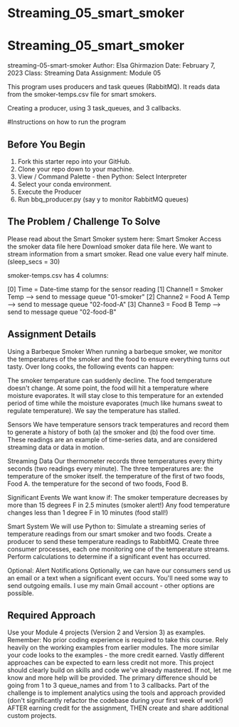 # Streaming_05_smart_smoker
# Streaming_05_smart_smoker
streaming-05-smart-smoker
Author: Elsa Ghirmazion
Date: February 7, 2023 Class: Streaming Data Assignment: Module 05

This program uses producers and task queues (RabbitMQ). It reads data from the smoker-temps.csv file for smart smokers.

Creating a producer, using 3 task_queues, and 3 callbacks.

#Instructions on how to run the program
## Before You Begin

1. Fork this starter repo into your GitHub.
1. Clone your repo down to your machine.
1. View / Command Palette - then Python: Select Interpreter
1. Select your conda environment.
1. Execute the Producer
1. Run bbq_producer.py (say y to monitor RabbitMQ queues)

## The Problem / Challenge To Solve
Please read about the Smart Smoker system here: Smart Smoker
Access the smoker data file here Download smoker data file here.
We want to stream information from a smart smoker. Read one value every half minute. (sleep_secs = 30)

smoker-temps.csv has 4 columns:

[0] Time = Date-time stamp for the sensor reading
[1] Channel1 = Smoker Temp --> send to message queue "01-smoker"
[2] Channe2 = Food A Temp --> send to message queue "02-food-A"
[3] Channe3 = Food B Temp --> send to message queue "02-food-B"

## Assignment Details
Using a Barbeque Smoker
When running a barbeque smoker, we monitor the temperatures of the smoker and the food to ensure everything turns out tasty. Over long cooks, the following events can happen:

The smoker temperature can suddenly decline.
The food temperature doesn't change. At some point, the food will hit a temperature where moisture evaporates. It will stay close to this temperature for an extended period of time while the moisture evaporates (much like humans sweat to regulate temperature). We say the temperature has stalled.

Sensors
We have temperature sensors track temperatures and record them to generate a history of both (a) the smoker and (b) the food over time. These readings are an example of time-series data, and are considered streaming data or data in motion.

Streaming Data
Our thermometer records three temperatures every thirty seconds (two readings every minute). The three temperatures are:
the temperature of the smoker itself. the temperature of the first of two foods, Food A. the temperature for the second of two foods, Food B.

Significant Events
We want know if:
The smoker temperature decreases by more than 15 degrees F in 2.5 minutes (smoker alert!) Any food temperature changes less than 1 degree F in 10 minutes (food stall!)

Smart System
We will use Python to:
Simulate a streaming series of temperature readings from our smart smoker and two foods. Create a producer to send these temperature readings to RabbitMQ. Create three consumer processes, each one monitoring one of the temperature streams. Perform calculations to determine if a significant event has occurred.

Optional: Alert Notifications
Optionally, we can have our consumers send us an email or a text when a significant event occurs. You'll need some way to send outgoing emails. I use my main Gmail account - other options are possible.
## Required Approach
Use your Module 4 projects (Version 2 and Version 3) as examples.
Remember: No prior coding experience is required to take this course. Rely heavily on the working examples from earlier modules.
The more similar your code looks to the examples - the more credit earned.
Vastly different approaches can be expected to earn less credit not more.
This project should clearly build on skills and code we've already mastered. If not, let me know and more help will be provided.
The primary difference should be going from 1 to 3 queue_names and from 1 to 3 callbacks.
Part of the challenge is to implement analytics using the tools and approach provided (don't significantly refactor the codebase during your first week of work!)
AFTER earning credit for the assignment, THEN create and share additional custom projects.
